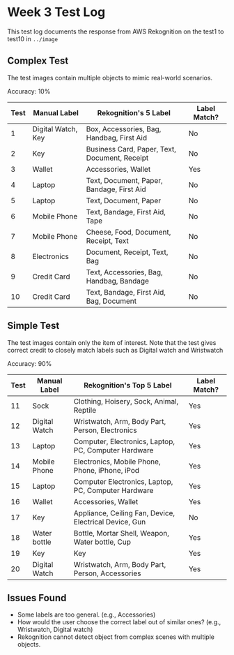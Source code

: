 # Week 3 Test Log

This test log documents the response from AWS Rekognition on the test1 to test10 in ```../image```

## Complex Test
The test images contain multiple objects to mimic real-world scenarios.

Accuracy: 10%

| Test | Manual Label | Rekognition's 5 Label | Label Match? |
| -----|---------|------|---|
|1| Digital Watch, Key | Box, Accessories, Bag, Handbag, First Aid | No
|2| Key | Business Card, Paper, Text, Document, Receipt | No
|3|Wallet| Accessories, Wallet | Yes
|4|Laptop| Text, Document, Paper, Bandage, First Aid |No
|5|Laptop| Text, Document, Paper | No
|6|Mobile Phone| Text, Bandage, First Aid, Tape | No
|7|Mobile Phone| Cheese, Food, Document, Receipt, Text | No
|8|Electronics| Document, Receipt, Text, Bag | No
|9|Credit Card| Text, Accessories, Bag, Handbag, Bandage | No
|10|Credit Card| Text, Bandage, First Aid, Bag, Document | No

## Simple Test
The test images contain only the item of interest. Note that the test gives correct credit to closely match labels such as Digital watch and Wristwatch

Accuracy: 90%

| Test | Manual Label | Rekognition's Top 5 Label | Label Match? |
| -----|---------|------|---|
|11|Sock|Clothing, Hoisery, Sock, Animal, Reptile | Yes
|12|Digital Watch | Wristwatch, Arm, Body Part, Person, Electronics | Yes
|13|Laptop| Computer, Electronics, Laptop, PC, Computer Hardware | Yes
|14|Mobile Phone| Electronics, Mobile Phone, Phone, iPhone, iPod | Yes
|15|Laptop| Computer Electronics, Laptop, PC, Computer Hardware | Yes
|16|Wallet|Accessories, Wallet| Yes
|17|Key|Appliance, Ceiling Fan, Device, Electrical Device, Gun | No
|18|Water bottle| Bottle, Mortar Shell, Weapon, Water bottle, Cup | Yes
|19|Key|Key| Yes
|20|Digital Watch| Wristwatch, Arm, Body Part, Person, Accessories | Yes

## Issues Found
* Some labels are too general. (e.g., Accessories)
* How would the user choose the correct label out of similar ones? (e.g., Wristwatch, Digital watch)
* Rekognition cannot detect object from complex scenes with multiple objects.